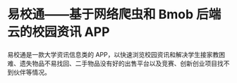 # 易校通——基于网络爬虫和 Bmob 后端云的校园资讯 APP
###
易校通是一款大学资讯信息类的 APP，以快速浏览校园资讯和解决学生接家教困难、遗失物品不易找回、二手物品没有好的出售平台以及竞赛、创新创业项目找不到伙伴等情况。

